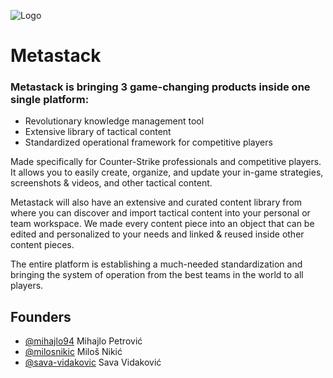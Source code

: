 ![Logo](https://i.imgur.com/pGSwqfd.png)

# Metastack

### Metastack is bringing 3 game-changing products inside one single platform:

- Revolutionary knowledge management tool
- Extensive library of tactical content
- Standardized operational framework for competitive players

Made specifically for Counter-Strike professionals and competitive players.
It allows you to easily create, organize, and update your in-game strategies,
screenshots & videos, and other tactical content.

Metastack will also have an extensive and curated content library from where
you can discover and import tactical content into your personal or team workspace.
We made every content piece into an object that can be edited and personalized
to your needs and linked & reused inside other content pieces.

The entire platform is establishing a much-needed standardization and
bringing the system of operation from the best teams in the world to all players.

## Founders

- [@mihajlo94](https://github.com/mihajlo94) Mihajlo Petrović
- [@milosnikic](https://www.github.com/milosnikic) Miloš Nikić
- [@sava-vidakovic](https://github.com/sava-vidakovic) Sava Vidaković
